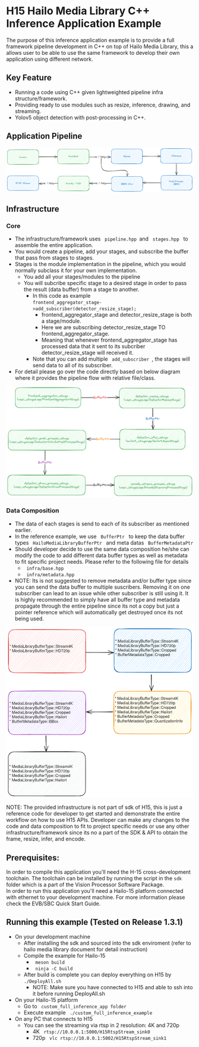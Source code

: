 # H15 Hailo Media Library C++ Inference Application Example 

The purpose of this inference application example is to provide a full framework pipeline development in C++ on top of Hailo Media Library, this a allows user to be able to use the same framework to develop their own application using different network.  

## Key Feature
* Running a code using C++ given lightweighted pipeline infra structure/framework.
* Providing ready to use modules such as resize, inference, drawing, and streaming.
* Yolov5 object detection with post-processing in C++.


## Application Pipeline
![image](/api/examples/native_custom/Resources/Image/ApplicationPipeline.png)


## Infrastructure

### Core

* The infrastructure/framework uses <code> pipeline.hpp </code>and <code> stages.hpp </code> to assemble the entire application.
* You would create a pipeline, add your stages, and subscribe the buffer that pass from stages to stages.
* Stages is the module implementation in the pipeline, which you would normally subclass it for your own implementation.
  * You add all your stages/modules to the pipeline
  * You will subcribe specific stage to a desired stage in order to pass the result (data buffer) from a stage to another.
    * In this code as example <code> frontend_aggregator_stage->add_subscriber(detector_resize_stage); </code>
      * frontend_aggregator_stage and detector_resize_stage is both a stage/module.
      * Here we are subscribing detector_resize_stage TO frontend_aggregator_stage.
      * Meaning that whenever frontend_aggregator_stage has processed data that it sent to its subcriber detector_resize_stage will received it.
    * Note that you can add multiple <code> add_subscriber </code>, the stages will send data to all of its subscriber.
* For detail please go over the code directly based on below diagram where it provides the pipeline flow with relative file/class.


![image](/api/examples/native_custom/Resources/Image/InfrastructurePipeline.png)


### Data Composition

* The data of each stages is send to each of its subscriber as mentioned earlier.
* In the reference example, we use <code> BufferPtr </code> to keep the data buffer types <code> HailoMediaLibraryBufferPtr </code> and meta datas <code> BufferMetadataPtr </code>
* Should developer decide to use the same data composition he/she can modify the code to add different data buffer types as well as metadata to fit specific project needs. Please refer to the following file for details
  * <code> infra/base.hpp </code>
  * <code> infra/metadata.hpp </code>
* NOTE: Its is not suggested to remove metadata and/or buffer type since you can send the data buffer to multiple suscribers. Removing it on one subscriber can lead to an issue while other subscriber is still using it. It is highly recommended to simply have all buffer type and metadata propagate through the entire pipeline since its not a copy but just a pointer reference which will automatically get destroyed once its not being used.


![image](/api/examples/native_custom/Resources/Image/DataComposition.png)


NOTE: The provided infrastructure is not part of sdk of H15, this is just a reference code for developer to get started and demonstrate the entire workflow on how to use H15 APIs. Developer can make any changes to the code and data composition to fit to project specific needs or use any other infrastructure/framework since its no a part of the SDK & API to obtain the frame, resize, infer, and encode.


## Prerequisites: <br />
In order to compile this application you'll need the H-15 cross-development toolchain.
The toolchain can be installed by running the script in the `sdk` folder which is a part of the Vision Processor Software Package.<br/>
In order to run this application you'll need a Hailo-15 platform connected with ethernet to your development machine.
For more information please check the EVB/SBC Quick Start Guide.
<br/>

## Running this example (Tested on Release 1.3.1)
* On your development machine
  * After installing the sdk and sourced into the sdk enviroment (refer to hailo media library document for detail instruction)
  * Compile the example for Hailo-15
    * <code> meson build </code>
    * <code> ninja -C build </code>
  * After build is complete you can deploy everything on H15 by <code> ./DeployAll.sh </code>
    * NOTE: Make sure you have connected to H15 and able to ssh into it before running DeployAll.sh
* On your Hailo-15 platform
  * Go to <code> custom_full_inference_app folder </code>
  * Execute example <code> ./custom_full_inference_example </code>
* On any PC that connects to H15
  * You can see the streaming via rtsp in 2 resolution: 4K and 720p
    * 4K <code> rtsp://10.0.0.1:5000/H15RtspStream_sink0 </code>
    * 720p <code> vlc rtsp://10.0.0.1:5002/H15RtspStream_sink1 </code>
